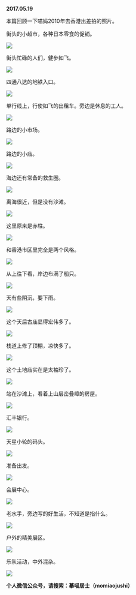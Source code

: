 
          
            
**2017.05.19**

本篇回顾一下喵妈2010年去香港出差拍的照片。

街头的小超市，各种日本零食的促销。




![](img/51001-90cef039887af459.jpg)




街头忙碌的人们，健步如飞。




![](img/51001-f422dd1ad90ddc9a.jpg)




四通八达的地铁入口。




![](img/51001-ef36bd52f1098822.jpg)




单行线上，行使如飞的出租车。旁边是休息的工人。




![](img/51001-0e430aeffa269996.jpg)




路边的小市场。




![](img/51001-af642021d746958c.jpg)




路边的小庙。




![](img/51001-c09aa8d6643d9c33.jpg)




海边还有常备的救生圈。




![](img/51001-8df4495b12394e5e.jpg)




离海很近，但是没有沙滩。




![](img/51001-b1aea2105079ecbe.jpg)




这里原来是赤柱。




![](img/51001-68df26b80d12fb08.jpg)




和香港市区里完全是两个风格。




![](img/51001-ef11010d67055f92.jpg)




从上往下看，岸边布满了船只。




![](img/51001-59165f27b5b40122.jpg)




天有些阴沉，要下雨。




![](img/51001-e6f0be0561993f6f.jpg)




这个天后古庙显得宏伟多了。




![](img/51001-19bc821c7010821b.jpg)




栈道上修了顶棚，凉快多了。




![](img/51001-68cb787d424f2413.jpg)




这个土地庙实在是太袖珍了。




![](img/51001-e32ad76e7135fc94.jpg)




站在沙滩上，看着上山层峦叠嶂的房屋。




![](img/51001-9a48f4fdfef23d41.jpg)




汇丰银行。




![](img/51001-a022a048e75049e7.jpg)




天星小轮的码头。




![](img/51001-9d766ceb7d0ec615.jpg)




准备出发。




![](img/51001-a63e1292292c5420.jpg)




会展中心。




![](img/51001-db6881f8197aec9f.jpg)




老水手，旁边写的好生活，不知道是指什么。




![](img/51001-747efe2126517b5c.jpg)




户外的精美展区。




![](img/51001-d5fb89ad42fb8d75.jpg)




乐队活动，中外混杂。




![](img/51001-13e71c6d81a5049a.jpg)





**个人微信公众号，请搜索：摹喵居士（momiaojushi）**

          
        